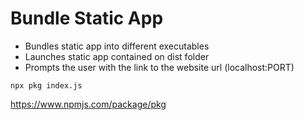 # Bundle Static App

- Bundles static app into different executables
- Launches static app contained on dist folder
- Prompts the user with the link to the website url (localhost:PORT)

```
npx pkg index.js
```

https://www.npmjs.com/package/pkg

